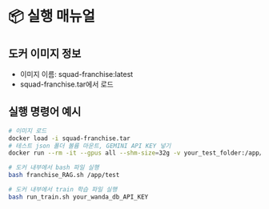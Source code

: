 # 📦 실행 매뉴얼

## 도커 이미지 정보

- 이미지 이름: squad-franchise:latest
- squad-franchise.tar에서 로드

## 실행 명령어 예시

```bash
# 이미지 로드
docker load -i squad-franchise.tar
# 테스트 json 폴더 볼륨 마운트, GEMINI API KEY 넣기
docker run --rm -it --gpus all --shm-size=32g -v your_test_folder:/app/test -e GEMINI_API_KEY=your_api_key squad-franchise:latest /bin/bash

# 도커 내부에서 bash 파일 실행
bash franchise_RAG.sh /app/test

# 도커 내부에서 train 학습 파일 실행
bash run_train.sh your_wanda_db_API_KEY
```

